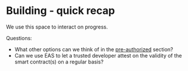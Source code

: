 # Building - quick recap

We use this space to interact on progress.





Questions:

* What other options can we think of in the [pre-authorized](core-mechanisms.md#conditional-pre-authorized-public-keys) section?
* Can we use EAS to let a trusted developer attest on the validity of the smart contract(s) on a regular basis?

